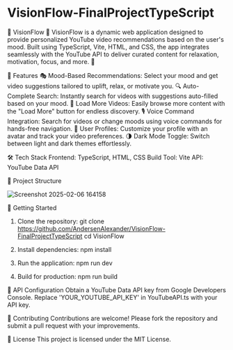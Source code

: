# VisionFlow-FinalProjectTypeScript

🚀 VisionFlow 🎥
VisionFlow is a dynamic web application designed to provide personalized YouTube video recommendations based on the user's mood. Built using TypeScript, Vite, HTML, and CSS, the app integrates seamlessly with the YouTube API to deliver curated content for relaxation, motivation, focus, and more. 🌟

🎯 Features
🎭 Mood-Based Recommendations: Select your mood and get video suggestions tailored to uplift, relax, or motivate you.
🔍 Auto-Complete Search: Instantly search for videos with suggestions auto-filled based on your mood.
🔄 Load More Videos: Easily browse more content with the "Load More" button for endless discovery.
🎙️ Voice Command Integration: Search for videos or change moods using voice commands for hands-free navigation.
👤 User Profiles: Customize your profile with an avatar and track your video preferences.
🌗 Dark Mode Toggle: Switch between light and dark themes effortlessly.


🛠️ Tech Stack
Frontend: TypeScript, HTML, CSS
Build Tool: Vite
API: YouTube Data API



📂 Project Structure


![Screenshot 2025-02-06 164158](https://github.com/user-attachments/assets/6beaa384-db1b-4216-a5f1-a99546a4b48a)



🚀 Getting Started

1. Clone the repository:
git clone https://github.com/AndersenAlexander/VisionFlow-FinalProjectTypeScript
cd VisionFlow

2. Install dependencies:
npm install

3. Run the application:
npm run dev

4. Build for production:
npm run build

🔑 API Configuration
Obtain a YouTube Data API key from Google Developers Console.
Replace 'YOUR_YOUTUBE_API_KEY' in YouTubeAPI.ts with your API key.


🤝 Contributing
Contributions are welcome! Please fork the repository and submit a pull request with your improvements.

📄 License
This project is licensed under the MIT License.
